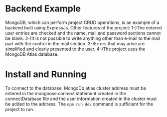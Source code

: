 ﻿# Backend Example
MongoDB, which can perform project CRUD operations, is an example of a backend built using ExpressJs. Other features of the project:
1-)The entered user entries are checked and the name, mail and password sections cannot be blank.
2-)It is not possible to write anything other than e-mail to the mail part with the control in the mail section.
3-)Errors that may arise are simplified and clearly presented to the user.
4-)The project uses the MongoDB Atlas database.




# Install and Running

To connect to the database, MongoDb atlas cluster address must be entered in the mongoose.connect statement created in the connectDatabase file and the user information created in the cluster must be added to the address.
The ```npm run dev``` command is sufficient for the project to run.


